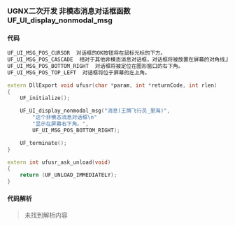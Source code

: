 ### UGNX二次开发 非模态消息对话框函数 UF_UI_display_nonmodal_msg

#### 代码

```cpp
UF_UI_MSG_POS_CURSOR  对话框的OK按钮将在鼠标光标的下方。 
UF_UI_MSG_POS_CASCADE  相对于其他非模态消息对话框，对话框将被放置在屏幕的对角线上。
UF_UI_MSG_POS_BOTTOM_RIGHT  对话框将被定位在图形窗口的右下角。  
UF_UI_MSG_POS_TOP_LEFT  对话框将位于屏幕的左上角。 
```

```cpp
extern DllExport void ufusr(char *param, int *returnCode, int rlen)
{
    UF_initialize();

    UF_UI_display_nonmodal_msg("消息(王牌飞行员_里海)",
        "这个非模态消息对话框\n"
        "显示在屏幕右下角。",
        UF_UI_MSG_POS_BOTTOM_RIGHT);

    UF_terminate();
}

extern int ufusr_ask_unload(void)
{
    return (UF_UNLOAD_IMMEDIATELY);
}
```

#### 代码解析
> 未找到解析内容

